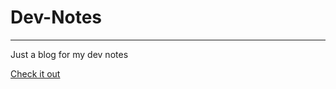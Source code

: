# Dev-Notes
****
Just a blog for my dev notes

<a href="http://viktorsnt.github.io/dev-notes/" target="_blank">Check it out</a>

